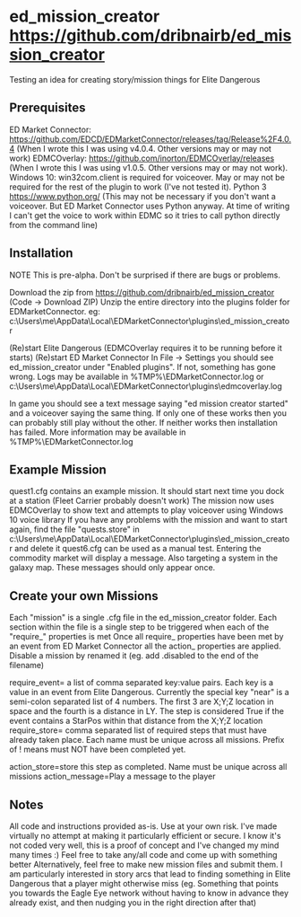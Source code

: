 # ed_mission_creator https://github.com/dribnairb/ed_mission_creator
Testing an idea for creating story/mission things for Elite Dangerous

Prerequisites
-------------
ED Market Connector: https://github.com/EDCD/EDMarketConnector/releases/tag/Release%2F4.0.4 (When I wrote this I was using v4.0.4. Other versions may or may not work)
EDMCOverlay: https://github.com/inorton/EDMCOverlay/releases (When I wrote this I was using v1.0.5. Other versions may or may not work).
Windows 10: win32com.client is required for voiceover. May or may not be required for the rest of the plugin to work (I've not tested it).
Python 3 https://www.python.org/ (This may not be necessary if you don't want a voiceover. But ED Market Connector uses Python anyway. At time of writing I can't get the voice to work within EDMC so it tries to call python directly from the command line)



Installation
------------
NOTE This is pre-alpha. Don't be surprised if there are bugs or problems.

Download the zip from https://github.com/dribnairb/ed_mission_creator (Code -> Download ZIP)
Unzip the entire directory into the plugins folder for EDMarketConnector. eg:
c:\Users\me\AppData\Local\EDMarketConnector\plugins\ed_mission_creator


(Re)start Elite Dangerous (EDMCOverlay requires it to be running before it starts)
(Re)start ED Market Connector
In File -> Settings you should see ed_mission_creator under "Enabled plugins". If not, something has gone wrong. Logs may be available in %TMP%\EDMarketConnector.log or c:\Users\me\AppData\Local\EDMarketConnector\plugins\edmcoverlay.log

In game you should see a text message saying "ed mission creator started" and a voiceover saying the same thing. If only one of these works then you can probably still play without the other. If neither works then installation has failed. More information may be available in %TMP%\EDMarketConnector.log



Example Mission
---------------
quest1.cfg contains an example mission. It should start next time you dock at a station (Fleet Carrier probably doesn't work)
The mission now uses EDMCOverlay to show text and attempts to play voiceover using Windows 10 voice library
If you have any problems with the mission and want to start again, find the file "quests.store" in c:\Users\me\AppData\Local\EDMarketConnector\plugins\ed_mission_creator and delete it
quest6.cfg can be used as a manual test. Entering the commodity market will display a message. Also targeting a system in the galaxy map. These messages should only appear once.

Create your own Missions
------------------------
Each "mission" is a single .cfg file in the ed_mission_creator folder.
Each section within the file is a single step to be triggered when each of the "require_" properties is met
Once all require_ properties have been met by an event from ED Market Connector all the action_ properties are applied.
Disable a mission by renamed it (eg. add .disabled to the end of the filename)

require_event= a list of comma separated key:value pairs. Each key is a value in an event from Elite Dangerous. Currently the special key "near" is a semi-colon separated list of 4 numbers. The first 3 are X;Y;Z location in space and the fourth is a distance in LY. The step is considered True if the event contains a StarPos within that distance from the X;Y;Z location
require_store= comma separated list of required steps that must have already taken place. Each name must be unique across all missions. Prefix of ! means must NOT have been completed yet.

action_store=store this step as completed. Name must be unique across all missions
action_message=Play a message to the player


Notes
-----
All code and instructions provided as-is. Use at your own risk. I've made virtually no attempt at making it particularly efficient or secure.
I know it's not coded very well, this is a proof of concept and I've changed my mind many times :)
Feel free to take any/all code and come up with something better
Alternatively, feel free to make new mission files and submit them. I am particularly interested in story arcs that lead to finding something in Elite Dangerous that a player might otherwise miss (eg. Something that points you towards the Eagle Eye network without having to know in advance they already exist, and then nudging you in the right direction after that)
